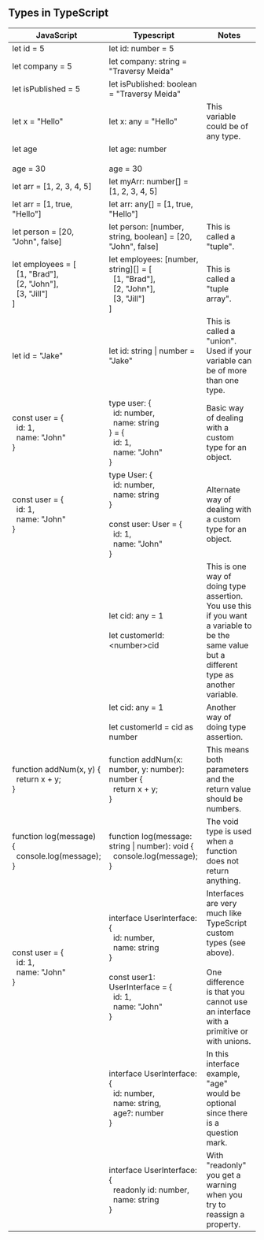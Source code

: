 ## Types in TypeScript

| JavaScript | Typescript | Notes |
|-----------------------------------|-----|-----|
| let id = 5 | let id: number = 5 |
| let company = 5 | let company: string = "Traversy Meida" |
| let isPublished = 5 | let isPublished: boolean = "Traversy Meida" |
| let x = "Hello" | let x: any = "Hello" | This variable could be of any type. |
| let age<br><br>age = 30 | let age: number<br><br>age = 30 |
| let arr = [1, 2, 3, 4, 5] | let myArr: number[] = [1, 2, 3, 4, 5] |
| let arr = [1, true, "Hello"] | let arr: any[] = [1, true, "Hello"] |
| let person = [20, "John", false] | let person: [number, string, boolean] = [20, "John", false] | This is called a "tuple".
| let employees = [<br>&nbsp;&nbsp;[1, "Brad"],<br>&nbsp;&nbsp;[2, "John"],<br>&nbsp;&nbsp;[3, "Jill"]<br>] | let employees: [number, string][] = [<br>&nbsp;&nbsp;[1, "Brad"],<br>&nbsp;&nbsp;[2, "John"],<br>&nbsp;&nbsp;[3, "Jill"]<br>] | This is called a "tuple array". |
| let id = "Jake" | let id: string \| number = "Jake" | This is called a "union". Used if your variable can be of more than one type. |
| const user = {<br>&nbsp;&nbsp;id: 1,<br>&nbsp;&nbsp;name: "John"<br>} | type user: {<br>&nbsp;&nbsp;id: number,<br>&nbsp;&nbsp;name: string<br>} = {<br>&nbsp;&nbsp;id: 1,<br>&nbsp;&nbsp;name: "John"<br>} | Basic way of dealing with a custom type for an object.
| const user = {<br>&nbsp;&nbsp;id: 1,<br>&nbsp;&nbsp;name: "John"<br>} | type User: {<br>&nbsp;&nbsp;id: number,<br>&nbsp;&nbsp;name: string<br>}<br><br>const user: User = {<br>&nbsp;&nbsp;id: 1,<br>&nbsp;&nbsp;name: "John"<br>} | Alternate way of dealing with a custom type for an object.
|  | let cid: any = 1<br><br>let customerId: \<number\>cid | This is one way of doing type assertion. You use this if you want a variable to be the same value but a different type as another variable. |
|  | let cid: any = 1<br><br>let customerId = cid as number | Another way of doing type assertion. |
| function addNum(x, y) {<br>&nbsp;&nbsp;return x + y;<br>} | function addNum(x: number, y: number): number {<br>&nbsp;&nbsp;return x + y;<br>} | This means both parameters and the return value should be numbers. |
| function log(message) {<br>&nbsp;&nbsp;console.log(message);<br>} | function log(message: string \| number): void {<br>&nbsp;&nbsp;console.log(message);<br>} | The void type is used when a function does not return anything. |
| const user = {<br>&nbsp;&nbsp;id: 1,<br>&nbsp;&nbsp;name: "John"<br>} | interface UserInterface: {<br>&nbsp;&nbsp;id: number,<br>&nbsp;&nbsp;name: string<br>}<br><br>const user1: UserInterface = {<br>&nbsp;&nbsp;id: 1,<br>&nbsp;&nbsp;name: "John"<br>} | Interfaces are very much like TypeScript custom types (see above).<br><br>One difference is that you cannot use an interface with a primitive or with unions. |
|  | interface UserInterface: {<br>&nbsp;&nbsp;id: number,<br>&nbsp;&nbsp;name: string,<br>&nbsp;&nbsp;age?: number<br>} | In this interface example, "age" would be optional since there is a question mark. |
|  | interface UserInterface: {<br>&nbsp;&nbsp;readonly id: number,<br>&nbsp;&nbsp;name: string<br>} | With "readonly" you get a warning when you try to reassign a property. |